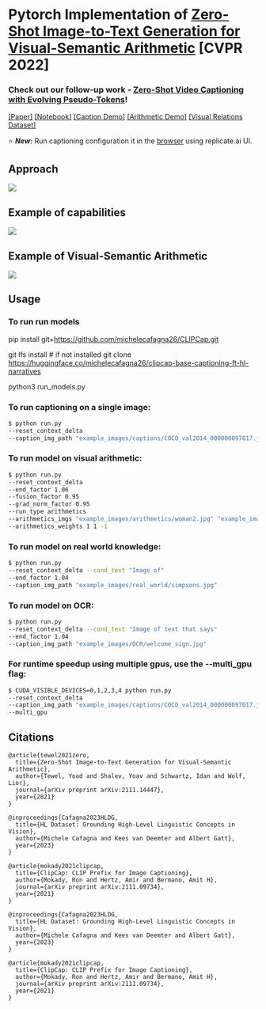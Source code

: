 # Pytorch Implementation of [Zero-Shot Image-to-Text Generation for Visual-Semantic Arithmetic](https://arxiv.org/abs/2111.14447) [CVPR 2022]
### Check out our follow-up work - [Zero-Shot Video Captioning with Evolving Pseudo-Tokens](https://github.com/YoadTew/zero-shot-video-to-text)!
[[Paper]](https://arxiv.org/abs/2111.14447) [[Notebook]](https://www.kaggle.com/yoavstau/zero-shot-image-to-text/notebook) [[Caption Demo]](https://replicate.com/yoadtew/zero-shot-image-to-text) [[Arithmetic Demo]](https://replicate.com/yoadtew/arithmetic) [[Visual Relations Dataset]](https://drive.google.com/file/d/1hf5_zPI3hfMLNMTllZtWXcjf6ZoSTGcI)

⭐ ***New:*** Run captioning configuration it in the [browser](https://replicate.com/yoadtew/zero-shot-image-to-text) using replicate.ai UI.

## Approach
![](git_images/Architecture.jpg)

## Example of capabilities
![](git_images/teaser.jpg)

## Example of Visual-Semantic Arithmetic
![](git_images/relations.jpg)

## Usage

### To run run models
pip install git+https://github.com/michelecafagna26/CLIPCap.git

git lfs install # if not installed
git clone https://huggingface.co/michelecafagna26/clipcap-base-captioning-ft-hl-narratives

python3 run_models.py

### To run captioning on a single image:

```bash
$ python run.py
--reset_context_delta
--caption_img_path "example_images/captions/COCO_val2014_000000097017.jpg"
```

### To run model on visual arithmetic:

```bash
$ python run.py
--reset_context_delta
--end_factor 1.06
--fusion_factor 0.95
--grad_norm_factor 0.95
--run_type arithmetics
--arithmetics_imgs "example_images/arithmetics/woman2.jpg" "example_images/arithmetics/king2.jpg" "example_images/arithmetics/man2.jpg"
--arithmetics_weights 1 1 -1
```

### To run model on real world knowledge:

```bash
$ python run.py
--reset_context_delta --cond_text "Image of"
--end_factor 1.04
--caption_img_path "example_images/real_world/simpsons.jpg"
```

### To run model on OCR:

```bash
$ python run.py
--reset_context_delta --cond_text "Image of text that says"
--end_factor 1.04
--caption_img_path "example_images/OCR/welcome_sign.jpg"
```

### For runtime speedup using multiple gpus, use the --multi_gpu flag:

```bash
$ CUDA_VISIBLE_DEVICES=0,1,2,3,4 python run.py
--reset_context_delta
--caption_img_path "example_images/captions/COCO_val2014_000000097017.jpg"
--multi_gpu
```

## Citations
```
@article{tewel2021zero,
  title={Zero-Shot Image-to-Text Generation for Visual-Semantic Arithmetic},
  author={Tewel, Yoad and Shalev, Yoav and Schwartz, Idan and Wolf, Lior},
  journal={arXiv preprint arXiv:2111.14447},
  year={2021}
}

@inproceedings{Cafagna2023HLDG,
  title={HL Dataset: Grounding High-Level Linguistic Concepts in Vision},
  author={Michele Cafagna and Kees van Deemter and Albert Gatt},
  year={2023}
}

@article{mokady2021clipcap,
  title={ClipCap: CLIP Prefix for Image Captioning},
  author={Mokady, Ron and Hertz, Amir and Bermano, Amit H},
  journal={arXiv preprint arXiv:2111.09734},
  year={2021}
}

@inproceedings{Cafagna2023HLDG,
  title={HL Dataset: Grounding High-Level Linguistic Concepts in Vision},
  author={Michele Cafagna and Kees van Deemter and Albert Gatt},
  year={2023}
}

@article{mokady2021clipcap,
  title={ClipCap: CLIP Prefix for Image Captioning},
  author={Mokady, Ron and Hertz, Amir and Bermano, Amit H},
  journal={arXiv preprint arXiv:2111.09734},
  year={2021}
}
```
